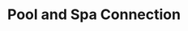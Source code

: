 ---
title: "Pool and Spa Connection"
url: /simpsonville/pool-and-spa-connection/
shop: Allgemein
---